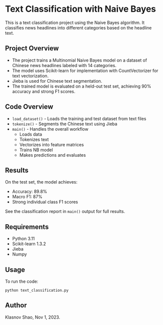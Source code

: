# Text Classification with Naive Bayes

This is a text classification project using the Naive Bayes algorithm. It classifies news headlines into different categories based on the headline text.



## Project Overview

- The project trains a Multinomial Naive Bayes model on a dataset of Chinese news headlines labeled with 14 categories. 
- The model uses Scikit-learn for implementation with CountVectorizer for text vectorization.
- Jieba is used for Chinese text segmentation. 
- The trained model is evaluated on a held-out test set, achieving 90% accuracy and strong F1 scores.



## Code Overview

- `load_dataset()` - Loads the training and test dataset from text files
- `tokenize()` - Segments the Chinese text using Jieba
- `main()` - Handles the overall workflow
  - Loads data
  - Tokenizes text
  - Vectorizes into feature matrices
  - Trains NB model
  - Makes predictions and evaluates



## Results

On the test set, the model achieves:

- Accuracy: 89.8%
- Macro F1: 87%
- Strong individual class F1 scores 

See the classification report in `main()` output for full results.



## Requirements

- Python 3.11
- Scikit-learn 1.3.2
- Jieba
- Numpy



## Usage

To run the code:

```
python text_classification.py
```



## Author

Klasnov Shao, Nov 1, 2023.

